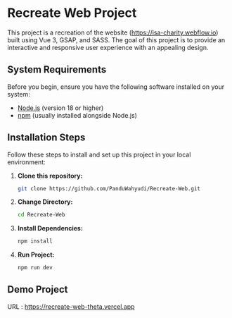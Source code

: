 # Recreate Web Project

This project is a recreation of the website (https://isa-charity.webflow.io) built using Vue 3, GSAP, and SASS. The goal of this project is to provide an interactive and responsive user experience with an appealing design.

## System Requirements

Before you begin, ensure you have the following software installed on your system:

- [Node.js](https://nodejs.org/) (version 18 or higher)
- [npm](https://www.npmjs.com/) (usually installed alongside Node.js)

## Installation Steps

Follow these steps to install and set up this project in your local environment:

1. **Clone this repository:**

   ```bash
   git clone https://github.com/PanduWahyudi/Recreate-Web.git

   ```

2. **Change Directory:**

   ```bash
   cd Recreate-Web

   ```

3. **Install Dependencies:**

   ```bash
   npm install

   ```

4. **Run Project:**

   ```bash
   npm run dev
   ```

## Demo Project

URL : https://recreate-web-theta.vercel.app
